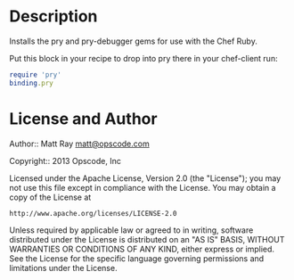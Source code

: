 Description
===========

Installs the pry and pry-debugger gems for use with the Chef Ruby.

Put this block in your recipe to drop into pry there in your chef-client run:

```ruby
require 'pry'
binding.pry
```

License and Author
==================

Author:: Matt Ray <matt@opscode.com>

Copyright:: 2013 Opscode, Inc

Licensed under the Apache License, Version 2.0 (the "License");
you may not use this file except in compliance with the License.
You may obtain a copy of the License at

    http://www.apache.org/licenses/LICENSE-2.0

Unless required by applicable law or agreed to in writing, software
distributed under the License is distributed on an "AS IS" BASIS,
WITHOUT WARRANTIES OR CONDITIONS OF ANY KIND, either express or implied.
See the License for the specific language governing permissions and
limitations under the License.
